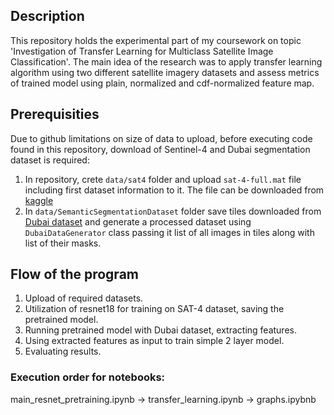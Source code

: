 ## Description

This repository holds the experimental part of my coursework on topic 'Investigation of Transfer Learning for Multiclass Satellite Image Classification'. The main idea of the research was to apply transfer learning algorithm using two different satellite imagery datasets and assess metrics of trained model using plain, normalized and cdf-normalized feature map.

## Prerequisities
Due to github limitations on size of data to upload, before executing code found in this repository, download of Sentinel-4 and Dubai segmentation dataset is required:
1. In repository, crete `data/sat4` folder and upload `sat-4-full.mat` file including first dataset information to it. The file can be downloaded from [kaggle](https://www.kaggle.com/datasets/crawford/deepsat-sat4)
2. In `data/SemanticSegmentationDataset` folder save tiles downloaded from [Dubai dataset](https://humansintheloop.org/resources/datasets/semantic-segmentation-dataset-2/) and generate a processed dataset using `DubaiDataGenerator` class passing it list of all images in tiles along with list of their masks.

## Flow of the program
1. Upload of required datasets.
2. Utilization of resnet18 for training on SAT-4 dataset, saving the pretrained model.
3. Running pretrained model with Dubai dataset, extracting features.
4. Using extracted features as input to train simple 2 layer model.
5. Evaluating results.

### Execution order for notebooks:
main_resnet_pretraining.ipynb -> transfer_learning.ipynb -> graphs.ipybnb